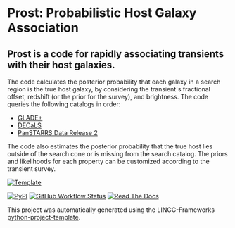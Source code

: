 
# Prost: Probabilistic Host Galaxy Association
## Prost is a code for rapidly associating transients with their host galaxies. 
The code calculates the posterior probability that each galaxy in a search region is the true host galaxy, by considering
the transient's fractional offset, redshift (or the prior for the survey), and brightness. The code queries the following catalogs in order: 
* <a href="https://ui.adsabs.harvard.edu/abs/2022MNRAS.514.1403D">GLADE+</a>  
* <a href="https://ui.adsabs.harvard.edu/abs/2019AJ....157..168D">DECaLS</a>
* <a href="https://ui.adsabs.harvard.edu/abs/2016arXiv161205560C">PanSTARRS Data Release 2</a>

The code also estimates the posterior probability that the true host lies outside of the search cone or is missing from the search catalog. The priors and likelihoods for each property can be customized according to the transient survey.

[![Template](https://img.shields.io/badge/Template-LINCC%20Frameworks%20Python%20Project%20Template-brightgreen)](https://lincc-ppt.readthedocs.io/en/latest/)

[![PyPI](https://img.shields.io/pypi/v/prost?color=blue&logo=pypi&logoColor=white)](https://pypi.org/project/prost/)
[![GitHub Workflow Status](https://img.shields.io/github/actions/workflow/status/alexandergagliano/prost/smoke-test.yml)](https://github.com/alexandergagliano/prost/actions/workflows/smoke-test.yml)
[![Read The Docs](https://img.shields.io/readthedocs/astro_prost)](https://astro-prost.readthedocs.io/)

This project was automatically generated using the LINCC-Frameworks 
[python-project-template](https://github.com/lincc-frameworks/python-project-template).
